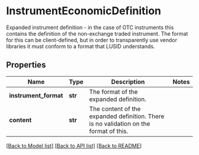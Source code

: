 # InstrumentEconomicDefinition

Expanded instrument definition - in the case of OTC instruments  this contains the definition of the non-exchange traded instrument.  The format for this can be client-defined, but in order to transparently use  vendor libraries it must conform to a format that LUSID understands.
## Properties
Name | Type | Description | Notes
------------ | ------------- | ------------- | -------------
**instrument_format** | **str** | The format of the expanded definition. | 
**content** | **str** | The content of the expanded definition. There is no validation on the format of this. | 

[[Back to Model list]](../README.md#documentation-for-models) [[Back to API list]](../README.md#documentation-for-api-endpoints) [[Back to README]](../README.md)


